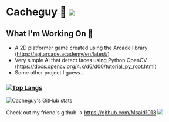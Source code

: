 # Cacheguy 👋 ![](https://komarev.com/ghpvc/?username=cacheguy&color=1aba82)
## What I'm Working On 📒
* A 2D platformer game created using the Arcade library (https://api.arcade.academy/en/latest/) 
* Very simple AI that detect faces using Python OpenCV (https://docs.opencv.org/4.x/d6/d00/tutorial_py_root.html)
* Some other project I guess...

### [![Top Langs](https://github-readme-stats.vercel.app/api/top-langs/?username=cacheguy)](https://github.com/cacheguy/github-readme-stats)
![Cacheguy's GitHub stats](https://github-readme-stats.vercel.app/api?username=cacheguy&show_icons=true&icon_color=ffffff&bg_color=30,e96443,904e95&text_color=ffffff&title_color=ffffff)


Check out my friend's github -> https://github.com/Msaid1013 ![](https://komarev.com/ghpvc/?username=Msaid1013&color=8532a8)



